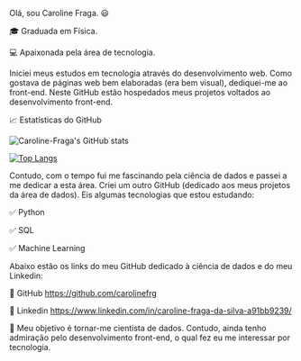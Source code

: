 Olá, sou Caroline Fraga.  😃

🎓 Graduada em Física.

💻 Apaixonada pela área de tecnologia.

Iniciei meus estudos em tecnologia através do desenvolvimento web. Como gostava de páginas web bem elaboradas (era bem visual), dediquei-me ao front-end. 
Neste GitHub estão hospedados meus projetos voltados ao desenvolvimento front-end.  

📈 Estatísticas do GitHub

![Caroline-Fraga's GitHub stats](https://github-readme-stats.vercel.app/api?username=Caroline-Fraga&show_icons=true&theme=cobalt)

[![Top Langs](https://github-readme-stats.vercel.app/api/top-langs/?username=Caroline-Fraga&layout=compact)](https://github.com/Caroline-Fraga/github-readme-stats)

Contudo, com o tempo fui me fascinando pela ciência de dados e passei a me dedicar a esta área. 
Criei um outro GitHub (dedicado aos meus projetos da área de dados). 
Eis algumas tecnologias que estou estudando: 

✅ Python

✅ SQL

✅ Machine Learning

Abaixo estão os links do meu GitHub dedicado à ciência de dados e do meu Linkedin:

🔗 GitHub https://github.com/carolinefrg

🔗 Linkedin https://www.linkedin.com/in/caroline-fraga-da-silva-a91bb9239/

🎯 Meu objetivo é tornar-me cientista de dados. Contudo, ainda tenho admiração pelo desenvolvimento front-end, o qual fez eu me interessar por tecnologia.
